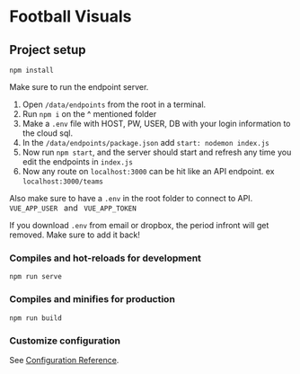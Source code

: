 # Football Visuals

## Project setup
```
npm install
```
Make sure to run the endpoint server. 
1. Open `/data/endpoints` from the root in a terminal.
2. Run `npm i` on the ^ mentioned folder
3. Make a `.env` file with HOST, PW, USER, DB with your login information to the cloud sql.
4. In the `/data/endpoints/package.json` add `start: nodemon index.js`
5. Now run `npm start`, and the server should start and refresh any time you edit the endpoints in `index.js`
6. Now any route on `localhost:3000` can be hit like an API endpoint.  ex `localhost:3000/teams`

Also make sure to have a `.env` in the root folder to connect to API. `VUE_APP_USER ` and ` VUE_APP_TOKEN`

If you download `.env` from email or dropbox, the period infront will get removed. Make sure to add it back!
### Compiles and hot-reloads for development
```
npm run serve
```

### Compiles and minifies for production
```
npm run build
```

### 

### Customize configuration
See [Configuration Reference](https://cli.vuejs.org/config/).
